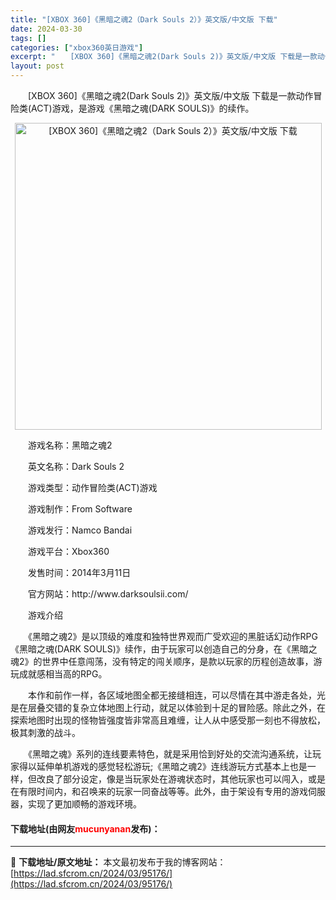 ```yaml
---
title: "[XBOX 360]《黑暗之魂2（Dark Souls 2）》英文版/中文版 下载"
date: 2024-03-30
tags: []
categories: ["xbox360英日游戏"]
excerpt: "　　[XBOX 360]《黑暗之魂2(Dark Souls 2)》英文版/中文版 下载是一款动作冒险类(ACT)游戏，是游戏《黑暗之魂(DARK SOULS)》的续作。 　　游戏名称：黑暗之魂2 　　英文名称：Dark Souls 2 　　游戏类型：动作冒险类(ACT)游戏 　　游戏制作：From &hellip;"
layout: post
---
```


 <p>　　[XBOX 360]《黑暗之魂2(Dark Souls 2)》英文版/中文版 下载是一款动作冒险类(ACT)游戏，是游戏《黑暗之魂(DARK SOULS)》的续作。</p> <p align="center"><img align="" border="0" src="https://lad.sfcrom.cn/wp-content/uploads/2024/03/20240330_6607d7062ec28.webp" width="491" alt="[XBOX 360]《黑暗之魂2（Dark Souls 2）》英文版/中文版 下载" /></p> <p>　　游戏名称：黑暗之魂2</p> <p>　　英文名称：Dark Souls 2</p> <p>　　游戏类型：动作冒险类(ACT)游戏</p> <p>　　游戏制作：From Software</p> <p>　　游戏发行：Namco Bandai</p> <p>　　游戏平台：Xbox360</p> <p>　　发售时间：2014年3月11日</p> <p>　　官方网站：http://www.darksoulsii.com/</p> <p>　　游戏介绍</p> <p>　　《黑暗之魂2》是以顶级的难度和独特世界观而广受欢迎的黑脏话幻动作RPG《黑暗之魂(DARK SOULS)》续作，由于玩家可以创造自己的分身，在《黑暗之魂2》的世界中任意闯荡，没有特定的闯关顺序，是款以玩家的历程创造故事，游玩成就感相当高的RPG。</p> <p>　　本作和前作一样，各区域地图全都无接缝相连，可以尽情在其中游走各处，光是在层叠交错的复杂立体地图上行动，就足以体验到十足的冒险感。除此之外，在探索地图时出现的怪物皆强度皆非常高且难缠，让人从中感受那一刻也不得放松，极其刺激的战斗。</p> <p>　　《黑暗之魂》系列的连线要素特色，就是采用恰到好处的交流沟通系统，让玩家得以延伸单机游戏的感觉轻松游玩;《黑暗之魂2》连线游玩方式基本上也是一样，但改良了部分设定，像是当玩家处在游魂状态时，其他玩家也可以闯入，或是在有限时间内，和召唤来的玩家一同奋战等等。此外，由于架设有专用的游戏伺服器，实现了更加顺畅的游戏环境。</p> <p><h4>下载地址(由网友<font color="red">mucunyanan</font>发布)：</h4></p> 

---
📖 **下载地址/原文地址：** 本文最初发布于我的博客网站：[https://lad.sfcrom.cn/2024/03/95176/](https://lad.sfcrom.cn/2024/03/95176/)
